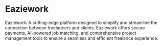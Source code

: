 # Eaziework
Eaziework: A cutting-edge platform designed to simplify and streamline the connection between freelancers and clients. Eaziework offers secure payments, AI-powered job matching, and comprehensive project management tools to ensure a seamless and efficient freelance experience.
